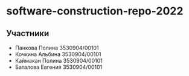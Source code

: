 # software-construction-repo-2022

## Участники

- Панкова Полина 3530904/00101
- Кочкина Альбина 3530904/00101
- Каймакан Полина 3530904/00101
- Баталова Евгения 3530904/00101
